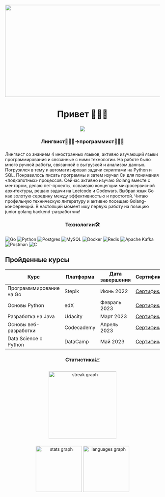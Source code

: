 
<br clear="both">

<div align="center">
  <img height="300" width="600" src="https://media0.giphy.com/media/v1.Y2lkPTc5MGI3NjExcWZweG5yNnNoM2hpMzhoMzJ2ZXVpcDJpemU0a2VscTh2bXl5d2toYyZlcD12MV9pbnRlcm5hbF9naWZfYnlfaWQmY3Q9Zw/qgQUggAC3Pfv687qPC/giphy.gif"  />
</div>

###

<h1 align="center">Привет 🙋🏻‍♂️</h1>

###

<div align="center">
  <img src="https://visitor-badge.laobi.icu/badge?page_id=roidunord.roidunord&"  />
</div>

###

<h3 align="center">Лингвист👨🏻‍🏫->программист👨🏻‍💻</h3>

###

<p text-align: justify; max-width: 800px; margin: 0 auto; padding: 20px; /> Лингвист со знанием 4 иностранных языков, активно изучающий языки программирования и связанные с ними технологии. На работе было много ручной работы, связанной с выгрузкой и анализом данных. Погрузился в тему и автоматизировал задачи скриптами на Python и SQL. Понравилось писать программы и затем изучал Cи для понимания «подкапотных» процессов. Сейчас активно изучаю Golang вместе с ментором, делаю пет-проекты, осваиваю концепции микросервисной архитектуры, решаю задачи на Leetcode и Codewars. Выбрал язык Go как золотую середину между эффективностью и простотой. Читаю профильную техническую литературу и активно посещаю Golang-конференций. В настоящий момент ищу первую работу на позицию junior golang backend-разработчик!
</p>

###

<h3 align="center">Технологии🛠</h3>

###

![Go](https://img.shields.io/badge/go-%2300ADD8.svg?style=for-the-badge&logo=go&logoColor=white)
![Python](https://img.shields.io/badge/python-3670A0?style=for-the-badge&logo=python&logoColor=ffdd54)
![Postgres](https://img.shields.io/badge/postgres-%23316192.svg?style=for-the-badge&logo=postgresql&logoColor=white)
![MySQL](https://img.shields.io/badge/mysql-4479A1.svg?style=for-the-badge&logo=mysql&logoColor=white)
![Docker](https://img.shields.io/badge/docker-%230db7ed.svg?style=for-the-badge&logo=docker&logoColor=white)
![Redis](https://img.shields.io/badge/redis-%23DD0031.svg?style=for-the-badge&logo=redis&logoColor=white)
![Apache
Kafka](https://img.shields.io/badge/Apache%20Kafka-000?style=for-the-badge&logo=apachekafka)
![Postman](https://img.shields.io/badge/Postman-FF6C37?style=for-the-badge&logo=postman&logoColor=white)
![C](https://img.shields.io/badge/c-%2300599C.svg?style=for-the-badge&logo=c&logoColor=white)

###

## Пройденные курсы

| Курс                     | Платформа       | Дата завершения | Сертификат                |
|--------------------------|------------------|------------------|---------------------------|
| Программмирование на Go  | Stepik           | Июнь 2022     | [Сертификат]([ссылка_на_сертификат](https://stepik.org/cert/2506601)) |
| Основы Python            | edX              | Февраль 2023     | [Сертификат](ссылка_на_сертификат) |
| Разработка на Java       | Udacity          | Март 2023       | [Сертификат](ссылка_на_сертификат) |
| Основы веб-разработки    | Codecademy       | Апрель 2023      | [Сертификат](ссылка_на_сертификат) |
| Data Science с Python    | DataCamp         | Май 2023        | [Сертификат](ссылка_на_сертификат) |


###

<h3 align="center">Статистика📈</h3>

###

<div align="center">
  <img src="https://streak-stats.demolab.com?user=roidunord&locale=en&mode=daily&theme=dark&hide_border=false&border_radius=5&order=3" height="220" alt="streak graph"  />
</div>

###

<div align="center">
  <img src="https://github-readme-stats.vercel.app/api?username=roidunord&hide_title=false&hide_rank=false&show_icons=true&include_all_commits=true&count_private=true&disable_animations=false&theme=dracula&locale=en&hide_border=false&order=1" height="150" alt="stats graph"  />
  <img src="https://github-readme-stats.vercel.app/api/top-langs?username=roidunord&locale=en&hide_title=false&layout=compact&card_width=320&langs_count=5&theme=dracula&hide_border=false&order=2" height="150" alt="languages graph"  />
</div>

###
